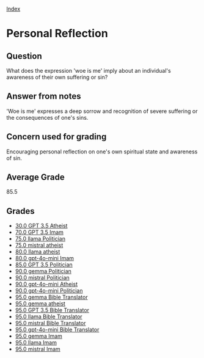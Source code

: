 
[Index](../index.md)
# Personal Reflection
## Question
What does the expression 'woe is me' imply about an individual's awareness of their own suffering or sin?

## Answer from notes
'Woe is me' expresses a deep sorrow and recognition of severe suffering or the consequences of one's sins.

## Concern used for grading
Encouraging personal reflection on one's own spiritual state and awareness of sin.

## Average Grade
85.5

## Grades
 * [30.0 GPT 3.5 Atheist](../answers/GPT_3.5_Atheist/Personal_Reflection.md)
 * [70.0 GPT 3.5 Imam](../answers/GPT_3.5_Imam/Personal_Reflection.md)
 * [75.0 llama Politician](../answers/llama_Politician/Personal_Reflection.md)
 * [75.0 mistral atheist](../answers/mistral_atheist/Personal_Reflection.md)
 * [80.0 llama atheist](../answers/llama_atheist/Personal_Reflection.md)
 * [80.0 gpt-4o-mini Imam](../answers/gpt-4o-mini_Imam/Personal_Reflection.md)
 * [85.0 GPT 3.5 Politician](../answers/GPT_3.5_Politician/Personal_Reflection.md)
 * [90.0 gemma Politician](../answers/gemma_Politician/Personal_Reflection.md)
 * [90.0 mistral Politician](../answers/mistral_Politician/Personal_Reflection.md)
 * [90.0 gpt-4o-mini Atheist](../answers/gpt-4o-mini_Atheist/Personal_Reflection.md)
 * [90.0 gpt-4o-mini Politician](../answers/gpt-4o-mini_Politician/Personal_Reflection.md)
 * [95.0 gemma Bible Translator](../answers/gemma_Bible_Translator/Personal_Reflection.md)
 * [95.0 gemma atheist](../answers/gemma_atheist/Personal_Reflection.md)
 * [95.0 GPT 3.5 Bible Translator](../answers/GPT_3.5_Bible_Translator/Personal_Reflection.md)
 * [95.0 llama Bible Translator](../answers/llama_Bible_Translator/Personal_Reflection.md)
 * [95.0 mistral Bible Translator](../answers/mistral_Bible_Translator/Personal_Reflection.md)
 * [95.0 gpt-4o-mini Bible Translator](../answers/gpt-4o-mini_Bible_Translator/Personal_Reflection.md)
 * [95.0 gemma Imam](../answers/gemma_Imam/Personal_Reflection.md)
 * [95.0 llama Imam](../answers/llama_Imam/Personal_Reflection.md)
 * [95.0 mistral Imam](../answers/mistral_Imam/Personal_Reflection.md)

